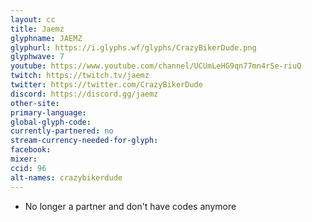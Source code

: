 ```yaml
---
layout: cc
title: Jaemz
glyphname: JAEMZ
glyphurl: https://i.glyphs.wf/glyphs/CrazyBikerDude.png
glyphwave: 7
youtube: https://www.youtube.com/channel/UCUmLeHG9qn77mn4rSe-riuQ
twitch: https://twitch.tv/jaemz
twitter: https://twitter.com/CrazyBikerDude
discord: https://discord.gg/jaemz
other-site: 
primary-language: 
global-glyph-code: 
currently-partnered: no
stream-currency-needed-for-glyph: 
facebook: 
mixer: 
ccid: 96
alt-names: crazybikerdude
---
```

* No longer a partner and don't have codes anymore
